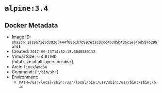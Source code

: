 # `alpine:3.4`

## Docker Metadata

- Image ID: `sha256:1a19a71e5d38263444f8951b7b997e32c0ccc453d5b486c1ea46d597b299afd1`
- Created: `2017-09-13T14:32:15.684058011Z`
- Virtual Size: ~ 4.81 Mb  
  (total size of all layers on-disk)
- Arch: `linux`/`amd64`
- Command: `["/bin/sh"]`
- Environment:
  - `PATH=/usr/local/sbin:/usr/local/bin:/usr/sbin:/usr/bin:/sbin:/bin`
